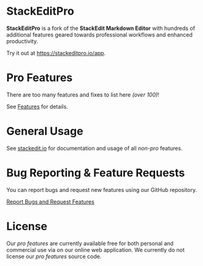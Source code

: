 # StackEditPro

**StackEditPro** is a fork of the **StackEdit Markdown Editor** with hundreds of additional features geared towards professional workflows and enhanced productivity.

Try it out at https://stackeditpro.io/app.

# Pro Features
There are too many features and fixes  to list here *(over 100)*! 

See [Features](Features.md) for details.

# General Usage
 See <a href='https://stackedit.io' target='_blank'>stackedit.io</a> for documentation and usage of all *non-pro* features.

# Bug Reporting & Feature Requests
You can report bugs and request new features using our GitHub repository.

[Report Bugs and Request Features](https://github.com/Flamenco/stackeditpro/issues)

# License
Our *pro features* are currently available free for both personal and commercial use via on our online web application.  We currently do not license our *pro features* source code.
<!--stackedit_data:
eyJoaXN0b3J5IjpbMTM4ODk3NjMyNSwxNDI1Mjk2NTQ3LC0xOT
g2NjU4NTA4LC0xMTY5Mzk4MzQ4LDE3MDgzMzgzMDMsLTkzMzkw
NTg5MCwyMTM5NTAyODE0LDgyMDIxNzM5MSwxMzk0NTU5MzQzLC
0xNjcwNDE5NjIxLC04Mjk4NzYxNjEsMTExMDM2NjI5Nyw5Nzgy
ODYzNDgsLTE2OTAyOTI2MTQsLTEyMTE1MDIwMTQsMTA1NTMxMT
U0MCwxMjI5MjE2OTcxLDE3MzQ0MTU4NzcsNDI3MjMwNjYxLDIx
NDIxMzc3MzddfQ==
-->